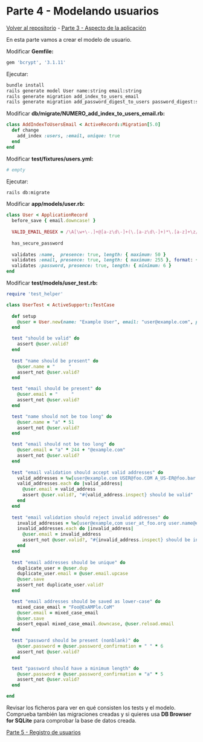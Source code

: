 # Parte 4 - Modelando usuarios

[Volver al repositorio](https://github.com/Elolawyn/Rails5Tutorial) - [Parte 3 - Aspecto de la aplicación](https://github.com/Elolawyn/Rails5Tutorial/tree/master/docs/03/README.md)

En esta parte vamos a crear el modelo de usuario.

Modificar **Gemfile:**

```ruby
gem 'bcrypt', '3.1.11'
```

Ejecutar:

```bash
bundle install
rails generate model User name:string email:string
rails generate migration add_index_to_users_email
rails generate migration add_password_digest_to_users password_digest:string
```

Modificar **db/migrate/NUMERO_add_index_to_users_email.rb:**

```ruby
class AddIndexToUsersEmail < ActiveRecord::Migration[5.0]
  def change
    add_index :users, :email, unique: true
  end
end
```

Modificar **test/fixtures/users.yml:**

```YAML
# empty
```

Ejecutar:

```bash
rails db:migrate
```

Modificar **app/models/user.rb:**

```ruby
class User < ApplicationRecord
  before_save { email.downcase! }
  
  VALID_EMAIL_REGEX = /\A[\w+\-.]+@[a-z\d\-]+(\.[a-z\d\-]+)*\.[a-z]+\z/i
  
  has_secure_password
  
  validates :name,  presence: true, length: { maximum: 50 }
  validates :email, presence: true, length: { maximum: 255 }, format: { with: VALID_EMAIL_REGEX }, uniqueness: { case_sensitive: false }
  validates :password, presence: true, length: { minimum: 6 }
end
```

Modificar **test/models/user_test.rb:**

```ruby
require 'test_helper'

class UserTest < ActiveSupport::TestCase
 
  def setup
    @user = User.new(name: "Example User", email: "user@example.com", password: "foobar", password_confirmation: "foobar")
  end

  test "should be valid" do
    assert @user.valid?
  end
  
  test "name should be present" do
    @user.name = "     "
    assert_not @user.valid?
  end

  test "email should be present" do
    @user.email = "     "
    assert_not @user.valid?
  end

  test "name should not be too long" do
    @user.name = "a" * 51
    assert_not @user.valid?
  end

  test "email should not be too long" do
    @user.email = "a" * 244 + "@example.com"
    assert_not @user.valid?
  end
  
  test "email validation should accept valid addresses" do
    valid_addresses = %w[user@example.com USER@foo.COM A_US-ER@foo.bar.org first.last@foo.jp alice+bob@baz.cn]
    valid_addresses.each do |valid_address|
      @user.email = valid_address
      assert @user.valid?, "#{valid_address.inspect} should be valid"
    end
  end
  
  test "email validation should reject invalid addresses" do
    invalid_addresses = %w[user@example,com user_at_foo.org user.name@example. foo@bar_baz.com foo@bar+baz.com]
    invalid_addresses.each do |invalid_address|
      @user.email = invalid_address
      assert_not @user.valid?, "#{invalid_address.inspect} should be invalid"
    end
  end
  
  test "email addresses should be unique" do
    duplicate_user = @user.dup
    duplicate_user.email = @user.email.upcase
    @user.save
    assert_not duplicate_user.valid?
  end

  test "email addresses should be saved as lower-case" do
    mixed_case_email = "Foo@ExAMPle.CoM"
    @user.email = mixed_case_email
    @user.save
    assert_equal mixed_case_email.downcase, @user.reload.email
  end

  test "password should be present (nonblank)" do
    @user.password = @user.password_confirmation = " " * 6
    assert_not @user.valid?
  end

  test "password should have a minimum length" do
    @user.password = @user.password_confirmation = "a" * 5
    assert_not @user.valid?
  end

end
```

Revisar los ficheros para ver en qué consisten los tests y el modelo. Comprueba también las migraciones creadas y si quieres usa **DB Browser for SQLite** para comprobar la base de datos creada.

[Parte 5 - Registro de usuarios](https://github.com/Elolawyn/Rails5Tutorial/tree/master/docs/05/README.md)
